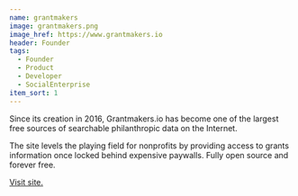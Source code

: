 ```yaml
---
name: grantmakers
image: grantmakers.png
image_href: https://www.grantmakers.io
header: Founder
tags:
  - Founder
  - Product
  - Developer
  - SocialEnterprise
item_sort: 1
---
```

Since its creation in 2016, Grantmakers.io has become one of the largest free sources of searchable philanthropic data on the Internet.

The site levels the playing field for nonprofits by providing access to grants information once locked behind expensive paywalls. Fully open source and forever free.
 

[Visit site.](https://www.grantmakers.io/)

